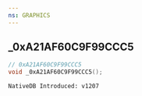 ```yaml
---
ns: GRAPHICS
---
```

## _0xA21AF60C9F99CCC5

```c
// 0xA21AF60C9F99CCC5
void _0xA21AF60C9F99CCC5();
```

```
NativeDB Introduced: v1207
```

